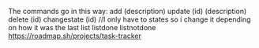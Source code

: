 The commands go in this way:
add (description)
update (id) (description)
delete (id)
changestate (id) //I only have to states so i change it depending on how it was the last
list
listdone
listnotdone
https://roadmap.sh/projects/task-tracker
